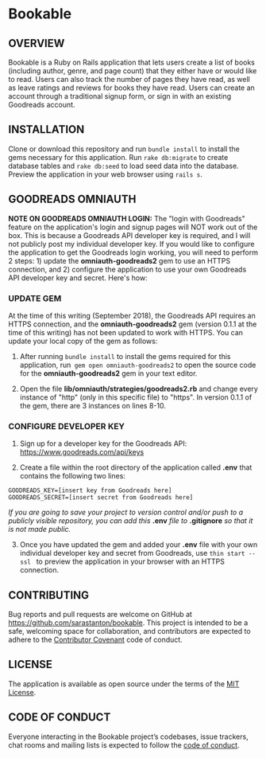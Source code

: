 # Bookable

## OVERVIEW

Bookable is a Ruby on Rails application that lets users create a list of books (including author, genre, and page count) that they either have or would like to read. Users can also track the number of pages they have read, as well as leave ratings and reviews for books they have read. Users can create an account through a traditional signup form, or sign in with an existing Goodreads account.

## INSTALLATION

Clone or download this repository and run ```bundle install``` to install the gems necessary for this application. Run ```rake db:migrate``` to create database tables and ```rake db:seed``` to load seed data into the database. Preview the application in your web browser using ```rails s```.

## GOODREADS OMNIAUTH
**NOTE ON GOODREADS OMNIAUTH LOGIN:** The "login with Goodreads" feature on the application's login and signup pages will NOT work out of the box. This is because a Goodreads API developer key is required, and I will not publicly post my individual developer key. If you would like to configure the application to get the Goodreads login working, you will need to perform 2 steps: 1) update the **omniauth-goodreads2** gem to use an HTTPS connection, and 2) configure the application to use your own Goodreads API developer key and secret. Here's how:

### UPDATE GEM
At the time of this writing (September 2018), the Goodreads API requires an HTTPS connection, and the **omniauth-goodreads2** gem (version 0.1.1 at the time of this writing) has not been updated to work with HTTPS. You can update your local copy of the gem as follows:

  1) After running ```bundle install``` to install the gems required for this application, run``` gem open omniauth-goodreads2``` to open the source code for the **omniauth-goodreads2** gem in your text editor.

  2) Open the file **lib/omniauth/strategies/goodreads2.rb** and change every instance of "http" (only in this specific file) to "https". In version 0.1.1 of the gem, there are 3 instances on lines 8-10.

### CONFIGURE DEVELOPER KEY

  1) Sign up for a developer key for the Goodreads API: https://www.goodreads.com/api/keys

  2) Create a file within the root directory of the application called **.env** that contains the following two lines:

    GOODREADS_KEY=[insert key from Goodreads here]
    GOODREADS_SECRET=[insert secret from Goodreads here]

  *If you are going to save your project to version control and/or push to a publicly visible repository, you can add this* **.env** *file to* **.gitignore** *so that it is not made public.*

  3) Once you have updated the gem and added your **.env** file with your own individual developer key and secret from Goodreads, use  ```thin start --ssl ``` to preview the application in your browser with an HTTPS connection.


## CONTRIBUTING

Bug reports and pull requests are welcome on GitHub at https://github.com/sarastanton/bookable. This project is intended to be a safe, welcoming space for collaboration, and contributors are expected to adhere to the [Contributor Covenant](http://contributor-covenant.org) code of conduct.

## LICENSE

The application is available as open source under the terms of the [MIT License](https://opensource.org/licenses/MIT).

## CODE OF CONDUCT

Everyone interacting in the Bookable project’s codebases, issue trackers, chat rooms and mailing lists is expected to follow the [code of conduct](https://github.com/sarastanton/bookable/blob/master/CODE_OF_CONDUCT.md).

